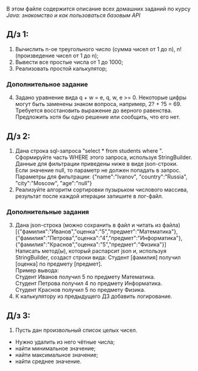 В этом файле содержится описание всех домашних заданий по курсу *Java: знакомство и как пользоваться базовым API*

## Д/з 1:
1. Вычислить n-ое треугольного число (сумма чисел от 1 до n), n! (произведение чисел от 1 до n);
1. Вывести все простые числа от 1 до 1000;
1. Реализовать простой калькулятор;
### Дополнительное задание
4. Задано уравнение вида q + w = e, q, w, e >= 0. Некоторые цифры могут быть заменены знаком вопроса, например, 2? + ?5 = 69. Требуется восстановить выражение до верного равенства. Предложить хотя бы одно решение или сообщить, что его нет.

## Д/з 2:
1. Дана строка sql-запроса "select * from students where ". Сформируйте часть WHERE этого запроса, используя StringBuilder. Данные для фильтрации приведены ниже в виде json-строки.  
Если значение null, то параметр не должен попадать в запрос.  
Параметры для фильтрации: {"name":"Ivanov", "country":"Russia", "city":"Moscow", "age":"null"}
1. Реализуйте алгоритм сортировки пузырьком числового массива, результат после каждой итерации запишите в лог-файл.
### Дополнительные задания
3. Дана json-строка (можно сохранить в файл и читать из файла)  
[{"фамилия":"Иванов","оценка":"5","предмет":"Математика"},{"фамилия":"Петрова","оценка":"4","предмет":"Информатика"},{"фамилия":"Краснов","оценка":"5","предмет":"Физика"}]  
Написать метод(ы), который распарсит json и, используя StringBuilder, создаст строки вида: Студент [фамилия] получил [оценка] по предмету [предмет].  
Пример вывода:  
Студент Иванов получил 5 по предмету Математика.  
Студент Петрова получил 4 по предмету Информатика.  
Студент Краснов получил 5 по предмету Физика.
1. К калькулятору из предыдущего ДЗ добавить логирование.

## Д/з 3:
1. Пусть дан произвольный список целых чисел.
* Нужно удалить из него чётные числа;
* найти минимальное значение;
* найти максимальное значение;
* найти среднее значение.